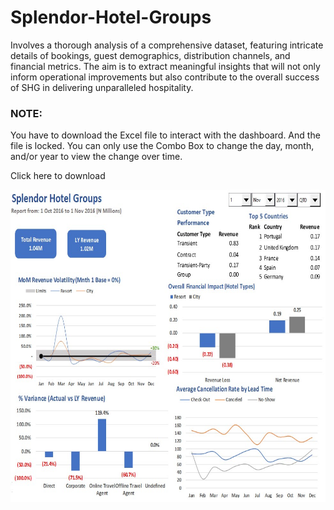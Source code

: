 # Splendor-Hotel-Groups
Involves a thorough analysis of a comprehensive dataset, featuring intricate details of bookings, guest demographics, distribution channels, and financial metrics. The aim is to extract meaningful insights that will not only inform operational improvements but also contribute to the overall success of SHG in delivering unparalleled hospitality.


### NOTE: 
You have to download the Excel file to interact with the dashboard. And the file is locked. You can only use the Combo Box to change the day, month, and/or year to view the change over time.

Click here to download

<img src="https://github.com/HabibatTheAnalyst/Splendor-Hotel-Groups/blob/main/SHG%20Dashboard.jpg" width="700" height="500">
